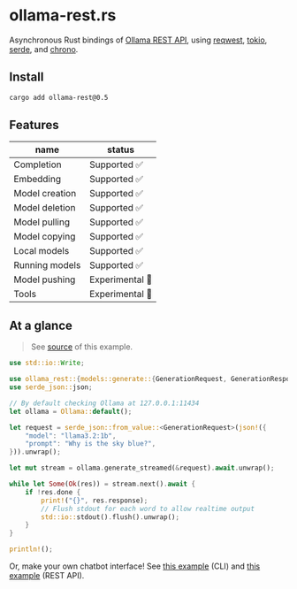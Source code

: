 # ollama-rest.rs

Asynchronous Rust bindings of [Ollama REST API](https://github.com/ollama/ollama/blob/main/docs/api.md),
using [reqwest](https://github.com/seanmonstar/reqwest),
[tokio](https://tokio.rs),
[serde](https://serde.rs/),
and [chrono](https://github.com/chronotope/chrono).

## Install

```bash
cargo add ollama-rest@0.5
```

## Features

|    name        |     status      |
|----------------|-----------------|
| Completion     | Supported ✅    |
| Embedding      | Supported ✅    |
| Model creation | Supported ✅    |
| Model deletion | Supported ✅    |
| Model pulling  | Supported ✅    |
| Model copying  | Supported ✅    |
| Local models   | Supported ✅    |
| Running models | Supported ✅    |
| Model pushing  | Experimental 🧪 |
| Tools          | Experimental 🧪 |

## At a glance

> See [source](./examples/generate_streamed.rs) of this example.

```rust
use std::io::Write;

use ollama_rest::{models::generate::{GenerationRequest, GenerationResponse}, Ollama};
use serde_json::json;

// By default checking Ollama at 127.0.0.1:11434
let ollama = Ollama::default();

let request = serde_json::from_value::<GenerationRequest>(json!({
    "model": "llama3.2:1b",
    "prompt": "Why is the sky blue?",
})).unwrap();

let mut stream = ollama.generate_streamed(&request).await.unwrap();

while let Some(Ok(res)) = stream.next().await {
    if !res.done {
        print!("{}", res.response);
        // Flush stdout for each word to allow realtime output
        std::io::stdout().flush().unwrap();
    }
}

println!();
```

Or, make your own chatbot interface! See [this example](./examples/interactive-chat_streamed.rs) (CLI) and [this example](./examples/streaming-relay.rs) (REST API).

